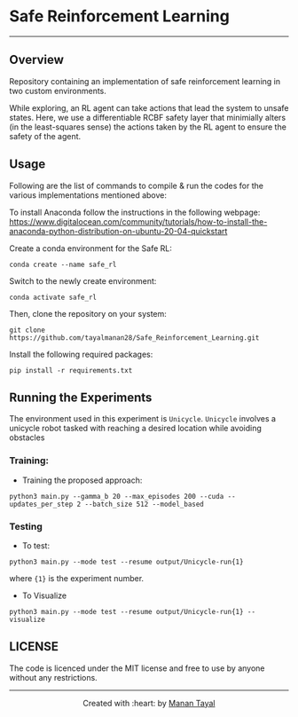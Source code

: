 # Safe Reinforcement Learning

***

## Overview
Repository containing an implementation of safe reinforcement learning in two custom environments.

While exploring, an RL agent can take actions that lead the system to unsafe states. Here, we use a differentiable RCBF safety layer that minimially alters (in the least-squares sense) the actions taken by the RL agent to ensure the safety of the agent.

## Usage

Following are the list of commands to compile \& run the codes for the various implementations mentioned above:

To install Anaconda follow the instructions in the following webpage:  
https://www.digitalocean.com/community/tutorials/how-to-install-the-anaconda-python-distribution-on-ubuntu-20-04-quickstart

Create a conda environment for the Safe RL:  
```
conda create --name safe_rl  
```
Switch to the newly create environment:  
```
conda activate safe_rl  
```
Then, clone the repository on your system:
```
git clone https://github.com/tayalmanan28/Safe_Reinforcement_Learning.git
```

Install the following required packages:
```
pip install -r requirements.txt
```

## Running the Experiments
The environment used in this experiment is `Unicycle`. `Unicycle` involves a unicycle robot tasked with reaching a desired location while avoiding obstacles

### Training: 

* Training the proposed approach: 
```
python3 main.py --gamma_b 20 --max_episodes 200 --cuda --updates_per_step 2 --batch_size 512 --model_based
```

<!-- * Training the baseline:
`python3 main.py --gamma_b 20 --max_episodes 200 --cuda --updates_per_step 1 --batch_size 256 --no_diff_qp`

* Training the modified approach from "End-to-End Safe Reinforcement Learning through Barrier Functions for Safety-Critical Continuous Control Tasks": 
`python3 main.py --gamma_b 20 --max_episodes 200 --cuda --updates_per_step 1 --batch_size 256 --no_diff_qp --use_comp True`
 -->
 
### Testing

* To test: 
```
python3 main.py --mode test --resume output/Unicycle-run{1}
```
where `{1}` is the experiment number.
* To Visualize 
```
python3 main.py --mode test --resume output/Unicycle-run{1} --visualize
```

## LICENSE

The code is licenced under the MIT license and free to use by anyone without any restrictions.

***

<p align='center'>Created with :heart: by <a href="https://github.com/tayalmanan28">Manan Tayal</a> </p>
